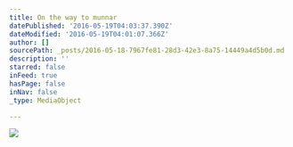 ```yaml
---
title: On the way to munnar
datePublished: '2016-05-19T04:03:37.390Z'
dateModified: '2016-05-19T04:01:07.366Z'
author: []
sourcePath: _posts/2016-05-18-7967fe81-28d3-42e3-8a75-14449a4d5b0d.md
description: ''
starred: false
inFeed: true
hasPage: false
inNav: false
_type: MediaObject

---
```

![](https://the-grid-user-content.s3-us-west-2.amazonaws.com/b95a3f46-e98f-4e12-a5f1-6b8cd954eb28.jpg)